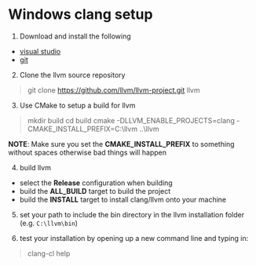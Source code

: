 # Windows clang setup

1. Download and install the following

- [visual studio](https://visualstudio.microsoft.com/)
- [git](https://git-scm.com/)


2. Clone the llvm source repository

> git clone https://github.com/llvm/llvm-project.git llvm


3. Use CMake to setup a build for llvm

> mkdir build
> cd build
> cmake -DLLVM_ENABLE_PROJECTS=clang -CMAKE_INSTALL_PREFIX=C:\llvm ..\llvm

**NOTE**: Make sure you set the **CMAKE_INSTALL_PREFIX** to something without spaces otherwise bad things will happen


4. build llvm

- select the **Release** configuration when building
- build the **ALL_BUILD** target to build the project
- build the **INSTALL** target to install clang/llvm onto your machine

5. set your path to include the bin directory in the llvm installation folder (e.g. `C:\llvm\bin`)

6. test your installation by opening up a new command line and typing in:

> clang-cl help